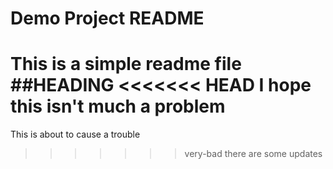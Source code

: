 # Demo Project README

This is a simple readme file
##HEADING 
<<<<<<< HEAD
I hope this isn't much a problem
=======
This is about to cause a trouble
>>>>>>> very-bad
there are some updates
